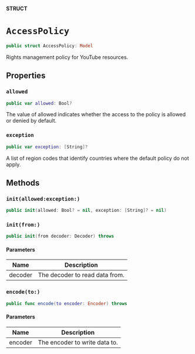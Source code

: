 **STRUCT**

# `AccessPolicy`

```swift
public struct AccessPolicy: Model
```

Rights management policy for YouTube resources.

## Properties
### `allowed`

```swift
public var allowed: Bool?
```

The value of allowed indicates whether the access to the policy is allowed or denied by default.

### `exception`

```swift
public var exception: [String]?
```

A list of region codes that identify countries where the default policy do not apply.

## Methods
### `init(allowed:exception:)`

```swift
public init(allowed: Bool? = nil, exception: [String]? = nil)
```

### `init(from:)`

```swift
public init(from decoder: Decoder) throws
```

#### Parameters

| Name | Description |
| ---- | ----------- |
| decoder | The decoder to read data from. |

### `encode(to:)`

```swift
public func encode(to encoder: Encoder) throws
```

#### Parameters

| Name | Description |
| ---- | ----------- |
| encoder | The encoder to write data to. |